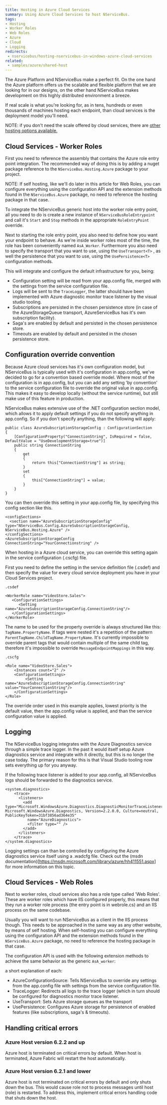 ```yaml
---
title: Hosting in Azure Cloud Services
summary: Using Azure Cloud Services to host NServiceBus.
tags:
- Hosting
- Worker Roles
- Web Roles
- Azure
- Cloud
- Logging
redirects:
 - nservicebus/hosting-nservicebus-in-windows-azure-cloud-services
related:
 - samples/azure/shared-host
---
```


The Azure Platform and NServiceBus make a perfect fit. On the one hand the Azure platform offers us the scalable and flexible platform that we are looking for in our designs, on the other hand NServiceBus makes development on this highly distributed environment a breeze.

If real scale is what you're looking for, as in tens, hundreds or even thousands of machines hosting each endpoint, than cloud services is the deployment model you'll need.

NOTE: if you don't need the scale offered by cloud services, there are [other hosting options available.](hosting.md)


## Cloud Services - Worker Roles

First you need to reference the assembly that contains the Azure role entry point integration. The recommended way of doing this is by adding a nuget package reference to the `NServiceBus.Hosting.Azure` package to your project.

NOTE: If self hosting, like we'll do later in this article for Web Roles, you can configure everything using the configuration API and the extension methods found in the `NServiceBus.Azure` package, no need to reference the hosting package in that case.

To integrate the NServiceBus generic host into the worker role entry point, all you need to do is create a new instance of `NServiceBusRoleEntrypoint` and call it's `Start` and `Stop` methods in the appropriate `RoleEntryPoint` override.

<!-- import HostingInWorkerRole -->

Next to starting the role entry point, you also need to define how you want your endpoint to behave. As we're inside worker roles most of the time, the role has been conveniently named `AsA_Worker`. Furthermore you also need to specify the transport that you want to use, using the `UseTransport<T>` , as well the persistence that you want to use, using the `UsePersistence<T>` configuration methods.

<!-- import ConfigureEndpoint -->

This will integrate and configure the default infrastructure for you, being:

* Configuration setting will be read from your app.config file, merged with the settings from the service configuration file.
* Logs will be sent to the `TraceLogger`, the latter should have been implemented with Azure diagnostic monitor trace listener by the visual studio tooling.
* Subscriptions are persisted in the chosen persistence store (in case of the AzureStorageQueue transport, AzureServiceBus has it's own subscription facility).
* Saga's are enabled by default and persisted in the chosen persistence store.
* Timeouts are enabled by default and persisted in the chosen persistence store.


## Configuration override convention

Because Azure cloud services has it's own configuration model, but NServiceBus is typically used with it's configuration in app.config, we've decided to go for a convention based override model. Where most of the configuration is in app.config, but you can add any setting 'by convention' to the service configuration file to override the original value in app.config. This makes it easy to develop locally (without the service runtime), but still make use of this feature in production.

NServiceBus makes extensive use of the .NET configuration section model, which allows it to apply default settings if you do not specify anything in app.config. So if you don't specify anything, than the following will apply:

	public class AzureSubscriptionStorageConfig : ConfigurationSection
    {
        [ConfigurationProperty("ConnectionString", IsRequired = false, DefaultValue = "UseDevelopmentStorage=true")]
        public string ConnectionString
        {
            get
            {
                return this["ConnectionString"] as string;
            }
            set
            {
                this["ConnectionString"] = value;
            }
        }
    }

You can then override this setting in your app.config file, by specifying this config section like this.

	<configSections>
	  <section name="AzureSubscriptionStorageConfig" type="NServiceBus.Config.AzureSubscriptionStorageConfig, NServiceBus.Hosting.Azure" />
	</configSections>
	<AzureSubscriptionStorageConfig ConnectionString="YourConnectionstring" />

When hosting in a Azure cloud service, you can override this setting again in the service configuration (.cscfg) file. 

First you need to define the setting in the service definition file (.csdef) and then specify the value for every cloud service deployment you have in your Cloud Services project.

`.csdef`

	<WorkerRole name="VideoStore.Sales">
	   <ConfigurationSettings>
	      <Setting name="AzureSubscriptionStorageConfig.ConnectionString"/>
	   </ConfigurationSettings>
	</WorkerRole>

The name to be used for the property override is always structured like this: `TagName.PropertyName`. If tags were nested it's a repetition of the pattern `ParentTagName.ChildTagName.PropertyName`. It's currently impossible to override parent tags that would contain multiple of the same child tag, therefore it's impossible to override `MessageEndpointMappings` in this way.

`.cscfg`

	<Role name="VideoStore.Sales">
	    <Instances count="2" />
	    <ConfigurationSettings>
	         <Setting name="AzureSubscriptionStorageConfig.ConnectionString" value="YourConnectionString"/>
	    </ConfigurationSettings>
	</Role>

The override order used in this example applies, lowest priority is the default value, then the app.config value is applied, and than the service configuration value is applied.


## Logging

The NServiceBus logging integrates with the Azure Diagnostics service through a simple trace logger. In the past it would itself setup Azure diagnostics service and integrate with it directly, but this is no longer the case today. The primary reason for this is that Visual Studio tooling now sets everything up for you anyway.

If the following trace listener is added to your app.config, all NServiceBus logs should be forwarded to the diagnostics service.

	<system.diagnostics>
		<trace>
		  <listeners>
		    <add type="Microsoft.WindowsAzure.Diagnostics.DiagnosticMonitorTraceListener, Microsoft.WindowsAzure.Diagnostics, Version=2.2.0.0, Culture=neutral, PublicKeyToken=31bf3856ad364e35"
		      name="AzureDiagnostics">
		      <filter type="" />
		    </add>
		  </listeners>
		</trace>
	</system.diagnostics>

Logging settings can than be controlled by configuring the Azure diagnostics service itself using a .wadcfg file. Check out the (msdn documentation)[https://msdn.microsoft.com/library/azure/hh411551.aspx] for more information on this topic.


## Cloud Services - Web Roles

Next to worker roles, cloud services also has a role type called 'Web Roles'. These are worker roles which have IIS configured properly, this means that they run a worker role process (the entry point is in webrole.cs) and an IIS process on the same codebase.

Usually you will want to run NServiceBus as a client in the IIS process though. This needs to be approached in the same way as any other website, by means of self hosting. When  self-hosting you can configure everything using the configuration API and the extension methods found in the `NServiceBus.Azure` package, no need to reference the hosting package in that case.

The configuration API is used with the following extension methods to achieve the same behavior as the generic `AsA_worker`:

<!-- import HostingInWebRole -->

a short explanation of each:

* AzureConfigurationSource: Tells NServiceBus to override any settings from the app.config file with settings from the service configuration file.
* TraceLogger: Redirects all logs to the trace logger (which in turn should be configured for diagnostics monitor trace listener.
* UseTransport<AzureStorageQueueTransport>: Sets Azure storage queues as the transport
* UsePersistence: Configures Azure storage for persistence of enabled features (like subscriptions, saga's & timeouts).


## Handling critical errors


### Azure Host version 6.2.2 and up

Azure host is terminated on critical errors by default. When host is terminated, Azure Fabric will restart the host automatically.


### Azure Host version 6.2.1 and lower

Azure host is not terminated on critical errors by default and only shuts down the bus. This would cause role not to process messages until host (role) is restarted.
To address this, implement critical errors handling code that shuts down the host.

<!-- import DefineCriticalErrorActionForAzureHost -->
